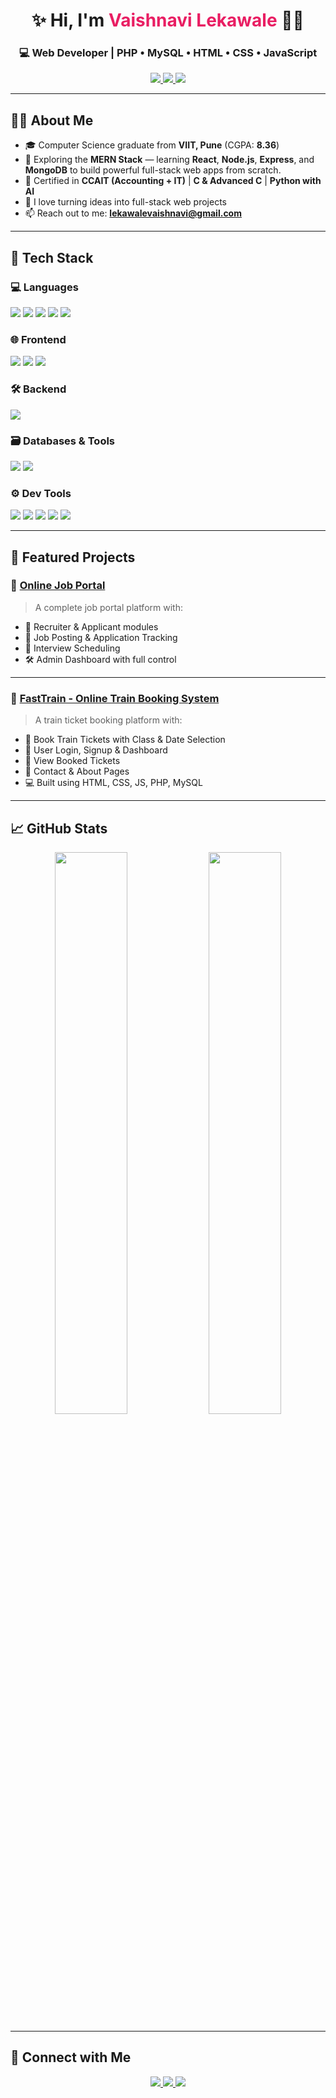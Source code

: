 <h1 align="center">✨ Hi, I'm <span style="color:#e91e63">Vaishnavi Lekawale</span> 👩‍💻</h1>
<h3 align="center">💻 Web Developer | PHP • MySQL • HTML • CSS • JavaScript</h3>

<p align="center">
  <a href="mailto:lekawalevaishnavi@gmail.com">
    <img src="https://img.shields.io/badge/Gmail-D14836?style=for-the-badge&logo=gmail&logoColor=white" />
  </a>
  <a href="https://www.linkedin.com/in/vaishnavi-lekawale-145510371" target="_blank">
    <img src="https://img.shields.io/badge/LinkedIn-0A66C2?style=for-the-badge&logo=linkedin&logoColor=white" />
  </a>
  <a href="https://github.com/vaishnavilekawale" target="_blank">
    <img src="https://img.shields.io/badge/GitHub-171515?style=for-the-badge&logo=github&logoColor=white" />
  </a>
</p>

---

## 🧑‍💼 About Me

- 🎓 Computer Science graduate from **VIIT, Pune** (CGPA: **8.36**)
- 🚀 Exploring the **MERN Stack** — learning **React**, **Node.js**, **Express**, and **MongoDB** to build powerful full-stack web apps from scratch.
- 📜 Certified in **CCAIT (Accounting + IT)** | **C & Advanced C** | **Python with AI**
- 💬 I love turning ideas into full-stack web projects
- 📫 Reach out to me: **lekawalevaishnavi@gmail.com**

---

## 🚀 Tech Stack

### 💻 Languages  
<p>
  <img src="https://img.shields.io/badge/C-00599C?style=for-the-badge&logo=c&logoColor=white" />
  <img src="https://img.shields.io/badge/C++-00599C?style=for-the-badge&logo=c%2B%2B&logoColor=white" />
  <img src="https://img.shields.io/badge/Python-3670A0?style=for-the-badge&logo=python&logoColor=white" />
  <img src="https://img.shields.io/badge/JavaScript-F7DF1E?style=for-the-badge&logo=javascript&logoColor=black" />
  <img src="https://img.shields.io/badge/SQL-003B57?style=for-the-badge&logo=mysql&logoColor=white" />
</p>

### 🌐 Frontend  
<p>
  <img src="https://img.shields.io/badge/HTML-E34F26?style=for-the-badge&logo=html5&logoColor=white" />
  <img src="https://img.shields.io/badge/CSS-1572B6?style=for-the-badge&logo=css3&logoColor=white" />
  <img src="https://img.shields.io/badge/JavaScript-F0DB4F?style=for-the-badge&logo=javascript&logoColor=black" />
</p>

### 🛠 Backend  
<p>
  <img src="https://img.shields.io/badge/PHP-8892BF?style=for-the-badge&logo=php&logoColor=white" />
</p>

### 🗃️ Databases & Tools  
<p>
  <img src="https://img.shields.io/badge/MySQL-00758F?style=for-the-badge&logo=mysql&logoColor=white" />
  <img src="https://img.shields.io/badge/phpMyAdmin-6C78AF?style=for-the-badge&logo=php&logoColor=white" />
</p>

### ⚙️ Dev Tools  
<p>
  <img src="https://img.shields.io/badge/XAMPP-FB7A24?style=for-the-badge&logo=xampp&logoColor=white" />
  <img src="https://img.shields.io/badge/Git-F05032?style=for-the-badge&logo=git&logoColor=white" />
  <img src="https://img.shields.io/badge/GitHub-171515?style=for-the-badge&logo=github&logoColor=white" />
  <img src="https://img.shields.io/badge/VS Code-007ACC?style=for-the-badge&logo=visualstudiocode&logoColor=white" />
  <img src="https://img.shields.io/badge/Windows-00ADEF?style=for-the-badge&logo=windows&logoColor=white" />
</p>

---

## 🌟 Featured Projects

### 🔹 [Online Job Portal](https://github.com/vaishnavilekawale/Online-Job-Portal)
> A complete job portal platform with:
- 👥 Recruiter & Applicant modules  
- 📝 Job Posting & Application Tracking  
- 📅 Interview Scheduling  
- 🛠 Admin Dashboard with full control  

---

### 🔹 [FastTrain - Online Train Booking System](https://github.com/vaishnavilekawale/FastTrain)
> A train ticket booking platform with:
- 🚆 Book Train Tickets with Class & Date Selection  
- 👤 User Login, Signup & Dashboard  
- 🎫 View Booked Tickets  
- 📩 Contact & About Pages  
- 💻 Built using HTML, CSS, JS, PHP, MySQL  

---

## 📈 GitHub Stats

<p align="center">
  <img src="https://github-readme-stats.vercel.app/api?username=vaishnavilekawale&show_icons=true&theme=radical&hide=contribs&count_private=true" width="48%" />
  <img src="https://github-readme-streak-stats.herokuapp.com?user=vaishnavilekawale&theme=radical" width="48%" />
</p>

---

## 🤝 Connect with Me

<p align="center">
  <a href="mailto:lekawalevaishnavi@gmail.com">
    <img src="https://img.shields.io/badge/Gmail-D14836?style=for-the-badge&logo=gmail&logoColor=white"/>
  </a>
  <a href="https://www.linkedin.com/in/vaishnavi-lekawale-145510371" target="_blank">
    <img src="https://img.shields.io/badge/LinkedIn-0A66C2?style=for-the-badge&logo=linkedin&logoColor=white"/>
  </a>
  <a href="https://github.com/vaishnavilekawale" target="_blank">
    <img src="https://img.shields.io/badge/GitHub-171515?style=for-the-badge&logo=github&logoColor=white"/>
  </a>
</p>
